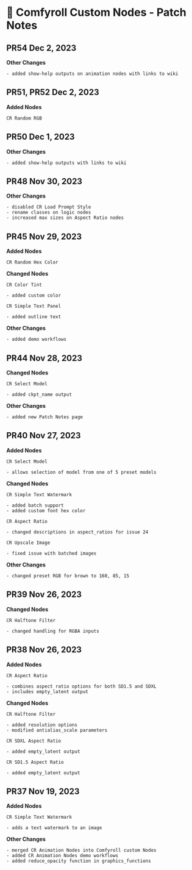 # 🧩 Comfyroll Custom Nodes - Patch Notes

## PR54 Dec 2, 2023

__Other Changes__
	
	- added show-help outputs on animation nodes with links to wiki
	
## PR51, PR52 Dec 2, 2023	

__Added Nodes__

	CR Random RGB

## PR50 Dec 1, 2023

__Other Changes__
	
	- added show-help outputs with links to wiki

## PR48 Nov 30, 2023

__Other Changes__

	- disabled CR Load Prompt Style
	- rename classes on logic nodes
	- increased max sizes on Aspect Ratio nodes

## PR45 Nov 29, 2023

__Added Nodes__

	CR Random Hex Color

__Changed Nodes__

    CR Color Tint 

    - added custom color
	
	CR Simple Text Panel
	
	- added outline text
	
__Other Changes__
	
	- added demo workflows
	
## PR44 Nov 28, 2023

__Changed Nodes__

    CR Select Model

    - added ckpt_name output
	
__Other Changes__

    - added new Patch Notes page 	

## PR40 Nov 27, 2023

__Added Nodes__

    CR Select Model

    - allows selection of model from one of 5 preset models 

__Changed Nodes__

    CR Simple Text Watermark

    - added batch support
    - added custom font hex color

    CR Aspect Ratio

    - changed descriptions in aspect_ratios for issue 24
	
	CR Upscale Image

    - fixed issue with batched images

__Other Changes__

    - changed preset RGB for brown to 160, 85, 15  


## PR39 Nov 26, 2023

__Changed Nodes__

    CR Halftone Filter

    - changed handling for RGBA inputs 


## PR38 Nov 26, 2023

 __Added Nodes__

    CR Aspect Ratio

    - combines aspect ratio options for both SD1.5 and SDXL
    - includes empty_latent output

__Changed Nodes__

    CR Halftone Filter

    - added resolution options 
    - modified antialias_scale parameters

    CR SDXL Aspect Ratio

    - added empty_latent output  

    CR SD1.5 Aspect Ratio

    - added empty_latent output  


## PR37 Nov 19, 2023

__Added Nodes__

    CR Simple Text Watermark

    - adds a text watermark to an image

__Other Changes__

    - merged CR Animation Nodes into Comfyroll custom Nodes
    - added CR Animation Nodes demo workflows
    - added reduce_opacity function in graphics_functions


